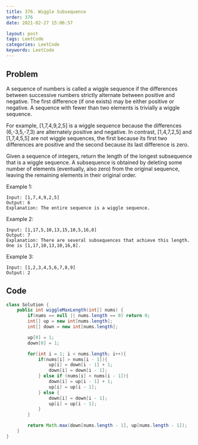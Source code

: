 ```yaml
---
title: 376. Wiggle Subsequence
order: 376
date: 2021-02-27 15:06:57

layout: post
tags: LeetCode
categories: LeetCode
keywords: LeetCode
---
```


## Problem

A sequence of numbers is called a wiggle sequence if the differences between successive numbers strictly alternate between positive and negative. The first difference (if one exists) may be either positive or negative. A sequence with fewer than two elements is trivially a wiggle sequence.

For example, [1,7,4,9,2,5] is a wiggle sequence because the differences (6,-3,5,-7,3) are alternately positive and negative. In contrast, [1,4,7,2,5] and [1,7,4,5,5] are not wiggle sequences, the first because its first two differences are positive and the second because its last difference is zero.

Given a sequence of integers, return the length of the longest subsequence that is a wiggle sequence. A subsequence is obtained by deleting some number of elements (eventually, also zero) from the original sequence, leaving the remaining elements in their original order.

Example 1:

```
Input: [1,7,4,9,2,5]
Output: 6
Explanation: The entire sequence is a wiggle sequence.
```

Example 2:

```
Input: [1,17,5,10,13,15,10,5,16,8]
Output: 7
Explanation: There are several subsequences that achieve this length. One is [1,17,10,13,10,16,8].
```

Example 3:

```
Input: [1,2,3,4,5,6,7,8,9]
Output: 2
```

## Code

```java
class Solution {
    public int wiggleMaxLength(int[] nums) {
        if(nums == null || nums.length == 0) return 0;
        int[] up = new int[nums.length];
        int[] down = new int[nums.length];

        up[0] = 1;
        down[0] = 1;

        for(int i = 1; i < nums.length; i++){
            if(nums[i] > nums[i - 1]){
                up[i] = down[i - 1] + 1;
                down[i] = down[i - 1];
            } else if (nums[i] < nums[i - 1]){
                down[i] = up[i - 1] + 1;
                up[i] = up[i - 1];
            } else {
                down[i] = down[i - 1];
                up[i] = up[i - 1];
            }
        }

        return Math.max(down[nums.length - 1], up[nums.length - 1]);
    }
}
```
